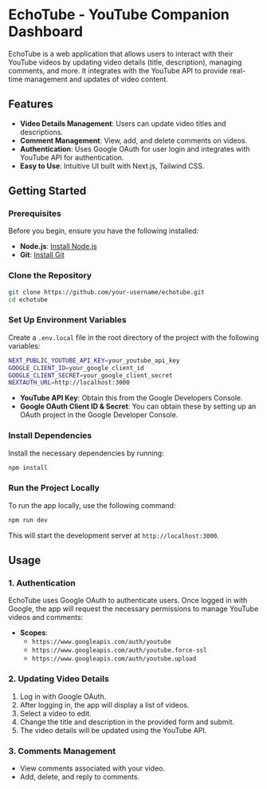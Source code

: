 # EchoTube - YouTube Companion Dashboard

EchoTube is a web application that allows users to interact with their YouTube videos by updating video details (title, description), managing comments, and more. It integrates with the YouTube API to provide real-time management and updates of video content.

## Features

* **Video Details Management**: Users can update video titles and descriptions.
* **Comment Management**: View, add, and delete comments on videos.
* **Authentication**: Uses Google OAuth for user login and integrates with YouTube API for authentication.
* **Easy to Use**: Intuitive UI built with Next.js, Tailwind CSS.

## Getting Started

### Prerequisites

Before you begin, ensure you have the following installed:
* **Node.js**: [Install Node.js](https://nodejs.org/)
* **Git**: [Install Git](https://git-scm.com/)

### Clone the Repository

```bash
git clone https://github.com/your-username/echotube.git
cd echotube
```

### Set Up Environment Variables

Create a `.env.local` file in the root directory of the project with the following variables:

```bash
NEXT_PUBLIC_YOUTUBE_API_KEY=your_youtube_api_key
GOOGLE_CLIENT_ID=your_google_client_id
GOOGLE_CLIENT_SECRET=your_google_client_secret
NEXTAUTH_URL=http://localhost:3000 
```

* **YouTube API Key**: Obtain this from the Google Developers Console.
* **Google OAuth Client ID & Secret**: You can obtain these by setting up an OAuth project in the Google Developer Console.

### Install Dependencies

Install the necessary dependencies by running:

```bash
npm install
```

### Run the Project Locally

To run the app locally, use the following command:

```bash
npm run dev
```

This will start the development server at `http://localhost:3000`.

## Usage

### 1. Authentication

EchoTube uses Google OAuth to authenticate users. Once logged in with Google, the app will request the necessary permissions to manage YouTube videos and comments:

* **Scopes**:
   * `https://www.googleapis.com/auth/youtube`
   * `https://www.googleapis.com/auth/youtube.force-ssl`
   * `https://www.googleapis.com/auth/youtube.upload`

### 2. Updating Video Details

1. Log in with Google OAuth.
2. After logging in, the app will display a list of videos.
3. Select a video to edit.
4. Change the title and description in the provided form and submit.
5. The video details will be updated using the YouTube API.

### 3. Comments Management

* View comments associated with your video.
* Add, delete, and reply to comments.
